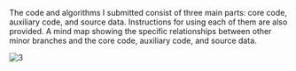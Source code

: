 The code and algorithms I submitted consist of three main parts: core code, auxiliary code, and source data. Instructions for using each of them are also provided. 
A mind map showing the specific relationships between other minor branches and the core code, auxiliary code, and source data.

![3](https://github.com/user-attachments/assets/7356e9e7-6a91-42df-8d32-462c6c26eac9)
